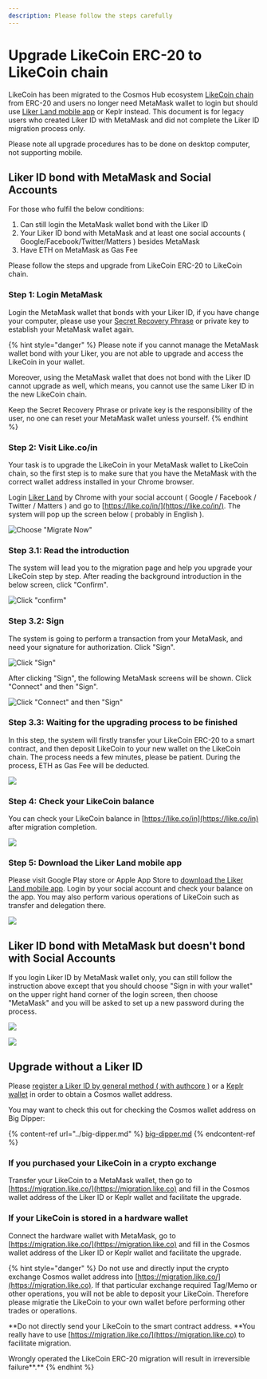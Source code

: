 ```yaml
---
description: Please follow the steps carefully
---
```


# Upgrade LikeCoin ERC-20 to LikeCoin chain

LikeCoin has been migrated to the Cosmos Hub ecosystem [LikeCoin chain](../../governance/likecoin-chain.md) from ERC-20 and users no longer need MetaMask wallet to login but should use [Liker Land mobile app](https://liker.land/getapp) or Keplr instead.  This document is for legacy users who created Liker ID with MetaMask and did not complete the Liker ID migration process only.

Please note all upgrade procedures has to be done on desktop computer, not supporting mobile.

## Liker ID bond with MetaMask and Social Accounts

For those who fulfil the below conditions:

1. Can still login the MetaMask wallet bond with the Liker ID
2. Your Liker ID bond with MetaMask and at least one social accounts ( Google/Facebook/Twitter/Matters ) besides MetaMask
3. Have ETH on MetaMask as Gas Fee

Please follow the steps and upgrade from LikeCoin ERC-20 to LikeCoin chain.

### Step 1: Login MetaMask

Login the MetaMask wallet that bonds with your Liker ID, if you have change your computer, please use your [Secret Recovery Phrase](https://community.metamask.io/t/what-is-a-secret-recovery-phrase-and-how-to-keep-your-crypto-wallet-secure/3440) or private key to establish your MetaMask wallet again.

{% hint style="danger" %}
Please note if you cannot manage the MetaMask wallet bond with your Liker, you are not able to upgrade and access the LikeCoin in your wallet.

Moreover, using the MetaMask wallet that does not bond with the Liker ID cannot upgrade as well, which means, you cannot use the same Liker ID in the new LikeCoin chain.

Keep the Secret Recovery Phrase or private key is the responsibility of the user, no one can reset your MetaMask wallet unless yourself.
{% endhint %}

### Step 2: Visit Like.co/in <a href="step-1-visit-likecoin" id="step-1-visit-likecoin"></a>

Your task is to upgrade the LikeCoin in your MetaMask wallet to LikeCoin chain, so the first step is to make sure that you have the MetaMask with the correct wallet address installed in your Chrome browser.

Login [Liker Land](https://liker.land) by Chrome with your social account ( Google / Facebook / Twitter / Matters ) and go to [https://like.co/in/](https://like.co/in/).  The system will pop up the screen below ( probably in English ).

![Choose "Migrate Now"](../../../.gitbook/assets/likecoin-migration-1.png)

### Step 3.1: Read the introduction <a href="step-21-read-the-introduction" id="step-21-read-the-introduction"></a>

The system will lead you to the migration page and help you upgrade your LikeCoin step by step.  After reading the background introduction in the below screen, click "Confirm".

![Click "confirm"](../../../.gitbook/assets/likecoin-migration-2.png)

### Step 3.2: Sign

The system is going to perform a transaction from your MetaMask, and need your signature for authorization. Click "Sign".

![Click "Sign"](../../../.gitbook/assets/likecoin-migration-3.png)

After clicking "Sign", the following MetaMask screens will be shown.  Click "Connect" and then "Sign".

![Click "Connect" and then "Sign"](../../../.gitbook/assets/likecoin-migration-4.png)

### Step 3.3: Waiting for the upgrading process to be finished <a href="step-23-waiting-for-the-upgrading-process-to-be-finished" id="step-23-waiting-for-the-upgrading-process-to-be-finished"></a>

In this step, the system will firstly transfer your LikeCoin ERC-20 to a smart contract, and then deposit LikeCoin to your new wallet on the LikeCoin chain. The process needs a few minutes, please be patient. During the process, ETH as Gas Fee will be deducted.

![](../../../.gitbook/assets/likecoin-migration-5.png)

### Step 4: Check your LikeCoin balance <a href="step-3-check-your-likecoin-balance" id="step-3-check-your-likecoin-balance"></a>

You can check your LikeCoin balance in [https://like.co/in](https://like.co/in) after migration completion.

![](../../../.gitbook/assets/likecoin-migration-6.png)

### Step 5: Download the Liker Land mobile app <a href="download-the-liker-land-mobile-app" id="download-the-liker-land-mobile-app"></a>

Please visit Google Play store or Apple App Store to [download the Liker Land mobile app](https://liker.land/getapp). Login by your social account and check your balance on the app. You may also perform various operations of LikeCoin such as transfer and delegation there.

![](../../../.gitbook/assets/likecoin-migration-7.png)

## Liker ID bond with MetaMask but doesn't bond with Social Accounts

If you login Liker ID by MetaMask wallet only, you can still follow the instruction above except that you should choose "Sign in with your wallet" on the upper right hand corner of the login screen, then choose "MetaMask" and you will be asked to set up a new password during the process.

![](../../../.gitbook/assets/keplr-liker-id-01-en.png)

![](../../../.gitbook/assets/keplr-liker-id-02-en.png)

## Upgrade without a Liker ID

Please [register a Liker ID by general method ( with authcore )](../../../user-guide/liker-id/register.md) or a [Keplr wallet](../../../user-guide/liker-id/register-with-keplr.md) in order to obtain a Cosmos wallet address.

You may want to check this out for checking the Cosmos wallet address on Big Dipper:

{% content-ref url="../big-dipper.md" %}
[big-dipper.md](../big-dipper.md)
{% endcontent-ref %}

### If you purchased your LikeCoin in a crypto exchange

Transfer your LikeCoin to a MetaMask wallet, then go to [https://migration.like.co/](https://migration.like.co) and fill in the Cosmos wallet address of the Liker ID or Keplr wallet and facilitate the upgrade.

### If your LikeCoin is stored in a hardware wallet

Connect the hardware wallet with MetaMask, go to [https://migration.like.co/](https://migration.like.co) and fill in the Cosmos wallet address of the Liker ID or Keplr wallet and facilitate the upgrade.

{% hint style="danger" %}
Do not use and directly input the crypto exchange Cosmos wallet address into [https://migration.like.co/](https://migration.like.co). If that particular exchange required Tag/Memo or other operations, you will not be able to deposit your LikeCoin. Therefore please migratie the LikeCoin to your own wallet before performing other trades or operations.

**Do not directly send your LikeCoin to the smart contract address. **You really have to use   [https://migration.like.co/](https://migration.like.co) to facilitate migration.

Wrongly operated the LikeCoin ERC-20 migration will result in irreversible failure**.**
{% endhint %}
